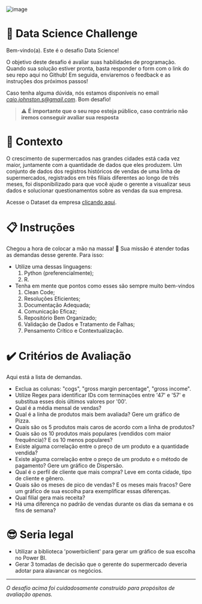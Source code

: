 ![image](https://user-images.githubusercontent.com/67487494/249557127-fadba69b-3f2f-440d-a695-77b756033884.png)


# 🚀 Data Science Challenge

Bem-vindo(a). Este é o desafio Data Science!

O objetivo deste desafio é avaliar suas habilidades de programação.
Quando sua solução estiver pronta, basta responder o form com o link do seu repo aqui no Github!
Em seguida, enviaremos o feedback e as instruções dos próximos passos!

Caso tenha alguma dúvida, nós estamos disponíveis no email *caio.johnston.s@gmail.com*. Bom desafio!

> ⚠️ **É importante que o seu repo esteja público, caso contrário não iremos conseguir avaliar sua resposta**

# 🧠 Contexto

O crescimento de supermercados nas grandes cidades está cada vez maior, juntamente com a quantidade de dados que eles produzem. Um conjunto de dados dos registros históricos de vendas de uma linha de supermercados, registrados em três filiais diferentes ao longo de três meses, foi disponibilizado para que você ajude o gerente a visualizar seus dados e solucionar questionamentos sobre as vendas da sua empresa.

Acesse o Dataset da empresa [clicando aqui](https://www.kaggle.com/datasets/aungpyaeap/supermarket-sales).

# 📋 Instruções

Chegou a hora de colocar a mão na massa! 🎉
Sua missão é atender todas as demandas desse gerente. Para isso:
- Utilize uma dessas linguagens:
    1. Python (preferencialmente);
    2. R.
- Tenha em mente que pontos como esses são sempre muito bem-vindos
    1. Clean Code;
    2. Resoluções Eficientes;
    3. Documentação Adequada;
    4. Comunicação Eficaz;
    5. Repositório Bem Organizado;
    6. Validação de Dados e Tratamento de Falhas;
    7. Pensamento Crítico e Contextualização.

# ✔️ Critérios de Avaliação

Aqui está a lista de demandas.

- Exclua as colunas: "cogs", "gross margin percentage", "gross income".
- Utilize Regex para identificar IDs com terminações entre '47' e '57' e substitua esses dois últimos valores por '00'.
- Qual é a média mensal de vendas?
- Qual é a linha de produtos mais bem avaliada? Gere um gráfico de Pizza.
- Quais são os 5 produtos mais caros de acordo com a linha de produtos?
- Quais são os 10 produtos mais populares (vendidos com maior frequência)? E os 10 menos populares?
- Existe alguma correlação entre o preço de um produto e a quantidade vendida?
- Existe alguma correlação entre o preço de um produto e o método de pagamento? Gere um gráfico de Dispersão.
- Qual é o perfil de cliente que mais compra? Leve em conta cidade, tipo de cliente e gênero.
- Quais são os meses de pico de vendas? E os meses mais fracos? Gere um gráfico de sua escolha para exemplificar essas diferenças.
- Qual filial gera mais receita?
- Há uma diferença no padrão de vendas durante os dias da semana e os fins de semana?

# 😎 Seria legal
- Utilizar a biblioteca 'powerbiclient' para gerar um gráfico de sua escolha no Power BI.
- Gerar 3 tomadas de decisão que o gerente do supermercado deveria adotar para alavancar os negócios.

---

_O desafio acima foi cuidadosamente construído para propósitos de avaliação apenas._


